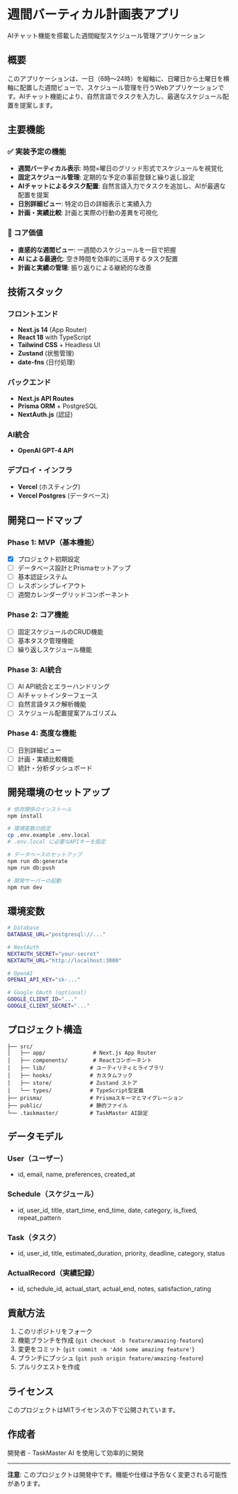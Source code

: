 # 週間バーティカル計画表アプリ

AIチャット機能を搭載した週間縦型スケジュール管理アプリケーション

## 概要

このアプリケーションは、一日（6時～24時）を縦軸に、日曜日から土曜日を横軸に配置した週間ビューで、スケジュール管理を行うWebアプリケーションです。AIチャット機能により、自然言語でタスクを入力し、最適なスケジュール配置を提案します。

## 主要機能

### ✅ 実装予定の機能

- **週間バーティカル表示**: 時間×曜日のグリッド形式でスケジュールを視覚化
- **固定スケジュール管理**: 定期的な予定の事前登録と繰り返し設定
- **AIチャットによるタスク配置**: 自然言語入力でタスクを追加し、AIが最適な配置を提案
- **日別詳細ビュー**: 特定の日の詳細表示と実績入力
- **計画・実績比較**: 計画と実際の行動の差異を可視化

### 🎯 コア価値

- **直感的な週間ビュー**: 一週間のスケジュールを一目で把握
- **AI による最適化**: 空き時間を効率的に活用するタスク配置
- **計画と実績の管理**: 振り返りによる継続的な改善

## 技術スタック

### フロントエンド
- **Next.js 14** (App Router)
- **React 18** with TypeScript
- **Tailwind CSS** + Headless UI
- **Zustand** (状態管理)
- **date-fns** (日付処理)

### バックエンド
- **Next.js API Routes**
- **Prisma ORM** + PostgreSQL
- **NextAuth.js** (認証)

### AI統合
- **OpenAI GPT-4 API**

### デプロイ・インフラ
- **Vercel** (ホスティング)
- **Vercel Postgres** (データベース)

## 開発ロードマップ

### Phase 1: MVP（基本機能）
- [x] プロジェクト初期設定
- [ ] データベース設計とPrismaセットアップ
- [ ] 基本認証システム
- [ ] レスポンシブレイアウト
- [ ] 週間カレンダーグリッドコンポーネント

### Phase 2: コア機能
- [ ] 固定スケジュールのCRUD機能
- [ ] 基本タスク管理機能
- [ ] 繰り返しスケジュール機能

### Phase 3: AI統合
- [ ] AI API統合とエラーハンドリング
- [ ] AIチャットインターフェース
- [ ] 自然言語タスク解析機能
- [ ] スケジュール配置提案アルゴリズム

### Phase 4: 高度な機能
- [ ] 日別詳細ビュー
- [ ] 計画・実績比較機能
- [ ] 統計・分析ダッシュボード

## 開発環境のセットアップ

```bash
# 依存関係のインストール
npm install

# 環境変数の設定
cp .env.example .env.local
# .env.local に必要なAPIキーを設定

# データベースのセットアップ
npm run db:generate
npm run db:push

# 開発サーバーの起動
npm run dev
```

## 環境変数

```bash
# Database
DATABASE_URL="postgresql://..."

# NextAuth
NEXTAUTH_SECRET="your-secret"
NEXTAUTH_URL="http://localhost:3000"

# OpenAI
OPENAI_API_KEY="sk-..."

# Google OAuth (optional)
GOOGLE_CLIENT_ID="..."
GOOGLE_CLIENT_SECRET="..."
```

## プロジェクト構造

```
├── src/
│   ├── app/               # Next.js App Router
│   ├── components/        # Reactコンポーネント
│   ├── lib/              # ユーティリティとライブラリ
│   ├── hooks/            # カスタムフック
│   ├── store/            # Zustand ストア
│   └── types/            # TypeScript型定義
├── prisma/               # Prismaスキーマとマイグレーション
├── public/               # 静的ファイル
└── .taskmaster/          # TaskMaster AI設定
```

## データモデル

### User（ユーザー）
- id, email, name, preferences, created_at

### Schedule（スケジュール）
- id, user_id, title, start_time, end_time, date, category, is_fixed, repeat_pattern

### Task（タスク）
- id, user_id, title, estimated_duration, priority, deadline, category, status

### ActualRecord（実績記録）
- id, schedule_id, actual_start, actual_end, notes, satisfaction_rating

## 貢献方法

1. このリポジトリをフォーク
2. 機能ブランチを作成 (`git checkout -b feature/amazing-feature`)
3. 変更をコミット (`git commit -m 'Add some amazing feature'`)
4. ブランチにプッシュ (`git push origin feature/amazing-feature`)
5. プルリクエストを作成

## ライセンス

このプロジェクトはMITライセンスの下で公開されています。

## 作成者

開発者 - TaskMaster AI を使用して効率的に開発

---

**注意**: このプロジェクトは開発中です。機能や仕様は予告なく変更される可能性があります。 